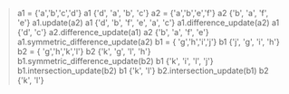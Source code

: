 
> a1 = {'a','b','c','d'}
> a1
{'d', 'a', 'b', 'c'}
> a2 = {'a','b','e','f'}
> a2
{'b', 'a', 'f', 'e'}
> a1.update(a2)
> a1
{'d', 'b', 'f', 'e', 'a', 'c'}
> a1.difference_update(a2)
> a1
{'d', 'c'}
> a2.difference_update(a1)
> a2
{'b', 'a', 'f', 'e'}
> a1.symmetric_difference_update(a2)
> b1 = { 'g','h','i','j'}
> b1
{'j', 'g', 'i', 'h'}
> b2 = { 'g','h','k','l'}
> b2
{'k', 'g', 'l', 'h'}
> b1.symmetric_difference_update(b2)
> b1
{'k', 'i', 'l', 'j'}
> b1.intersection_update(b2)
> b1
{'k', 'l'}
> b2.intersection_update(b1)
> b2
{'k', 'l'}
